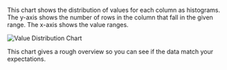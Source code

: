 This chart shows the distribution of values for each column as histograms. The y-axis shows the number of rows in the column that fall in the given range. The x-axis shows the value ranges.

![Value Distribution Chart](./assets/descriptions/value-distribution.svg)

This chart gives a rough overview so you can see if the data match your expectations.